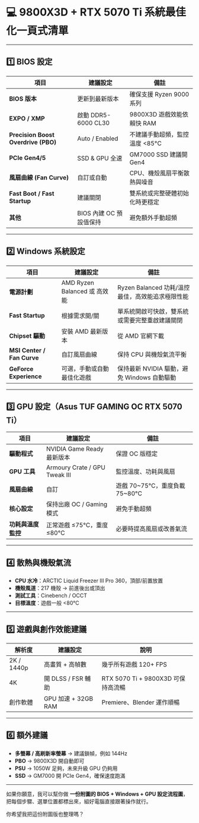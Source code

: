 # 💻 9800X3D + RTX 5070 Ti 系統最佳化一頁式清單

---

## 1️⃣ BIOS 設定

| 項目                                  | 建議設定              | 備註                  |
| ----------------------------------- | ----------------- | ------------------- |
| **BIOS 版本**                         | 更新到最新版本           | 確保支援 Ryzen 9000 系列  |
| **EXPO / XMP**                      | 啟動 DDR5-6000 CL30 | 9800X3D 遊戲效能依賴快 RAM |
| **Precision Boost Overdrive (PBO)** | Auto / Enabled    | 不建議手動超頻，監控溫度 <85°C  |
| **PCIe Gen4/5**                     | SSD & GPU 全速      | GM7000 SSD 建議開 Gen4 |
| **風扇曲線 (Fan Curve)**                | 自訂或自動             | CPU、機殼風扇平衡散熱與噪音     |
| **Fast Boot / Fast Startup**        | 建議關閉    | 雙系統或完整硬體初始化時更穩定     |
| **其他**                              | BIOS 內建 OC 預設值保持  | 避免額外手動超頻            |

---

## 2️⃣ Windows 系統設定

| 項目                         | 建議設定                     | 備註                               |
| -------------------------- | ------------------------ | -------------------------------- |
| **電源計劃**                   | AMD Ryzen Balanced 或 高效能 | Ryzen Balanced 功耗/溫控最佳，高效能追求極限性能 |
| **Fast Startup**           | 根據需求開/關                  | 單系統開啟可快啟，雙系統或需要完整重啟建議關閉          |
| **Chipset 驅動**             | 安裝 AMD 最新版本              | 從 AMD 官網下載                       |
| **MSI Center / Fan Curve** | 自訂風扇曲線                   | 保持 CPU 與機殼氣流平衡                   |
| **GeForce Experience**     | 可選，手動或自動最佳化遊戲            | 保持最新 NVIDIA 驅動，避免 Windows 自動驅動   |

---

## 3️⃣ GPU 設定（Asus TUF GAMING OC RTX 5070 Ti）

| 項目          | 建議設定                          | 備註                        |
| ----------- | ----------------------------- | ------------------------- |
| **驅動程式**    | NVIDIA Game Ready 最新版本        | 保證 OC 版穩定                 |
| **GPU 工具**  | Armoury Crate / GPU Tweak III | 監控溫度、功耗與風扇                |
| **風扇曲線**    | 自訂                            | 遊戲 70\~75°C，重度負載 75~80°C |
| **核心設定**    | 保持出廠 OC / Gaming 模式           | 避免手動超頻                    |
| **功耗與溫度監控** | 正常遊戲 ≤75°C，重度 ≤80°C           | 必要時提高風扇或改善氣流              |

---

## 4️⃣ 散熱與機殼氣流

* **CPU 水冷**：ARCTIC Liquid Freezer III Pro 360，頂部/前置放置
* **機殼風道**：217 機殼 → 前進後出或頂出
* **測試工具**：Cinebench / OCCT
* **目標溫度**：遊戲一般 <80°C

---

## 5️⃣ 遊戲與創作效能建議

| 解析度        | 建議設定              | 說明                           |
| ---------- | ----------------- | ---------------------------- |
| 2K / 1440p | 高畫質 + 高幀數         | 幾乎所有遊戲 120+ FPS              |
| 4K         | 開 DLSS / FSR 輔助   | RTX 5070 Ti + 9800X3D 可保持高流暢 |
| 創作軟體       | GPU 加速 + 32GB RAM | Premiere、Blender 運作順暢        |

---

## 6️⃣ 額外建議

* **多螢幕 / 高刷新率螢幕** → 建議鎖幀，例如 144Hz
* **PBO** → 9800X3D 開自動即可
* **PSU** → 1050W 足夠，未來升級 GPU 仍夠用
* **SSD** → GM7000 開 PCIe Gen4，確保速度跑滿

---

如果你願意，我可以幫你做 **一份附圖的 BIOS + Windows + GPU 設定流程圖**，把每個步驟、選單位置都標出來，組好電腦直接跟著操作就行。

你希望我把這份附圖版也整理嗎？
